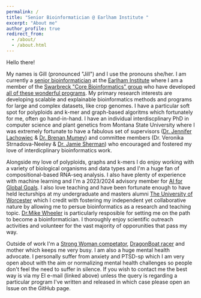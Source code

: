 ```yaml
---
permalink: /
title: "Senior Bioinformatician @ Earlham Institute "
excerpt: "About me"
author_profile: true
redirect_from: 
  - /about/
  - /about.html
---
```


Hello there!

My names is Gill (pronounced "Jill") and I use the pronouns she/her. I am currently a [senior bioinformatician](https://www.earlham.ac.uk/profile/gillian-reynolds) at the [Earlham Institute](https://www.earlham.ac.uk) where I am a member of the [Swarbreck "Core Bioinformatics" group](https://www.earlham.ac.uk/scientific-group/swarbreck-group) who have developed [all of these wonderful programs](https://github.com/EI-CoreBioinformatics). My primary research interests are developing scalable and explainable bioinformatics methods and programs for large and complex datasets, like crop genomes. I have a particular soft spot for polyploids and k-mer and graph-based algoritms which fortunately for me, often go hand-in-hand.  I have an individual interdiscplinary PhD in computer science and plant genetics from Montana State University where I was extremely fortunate to have a fabulous set of supervisors ([Dr. Jennifer Lachowiec](https://plantsciences.montana.edu/directory/faculty/2030327/jennifer-lachowiec) & [Dr. Brenan Mumey](https://www.cs.montana.edu/bmumey/)) and committee members (Dr. Veronika Strnadova-Neeley & [Dr. Jamie Sherman](https://plantsciences.montana.edu/directory/faculty/1524593/jamie-sherman)) who encouraged and fostered my love of interdicplinary bioinformatics work.

Alongside my love of polyploids, graphs and k-mers I do enjoy working with a variety of biological organisms and data types and I'm a huge fan of compositional-based RNA-seq analysis. I also have plenty of experience with machine learning and I'm a 2023/2024 advisory member for [AI for Global Goals](https://www.globalgoals.ai). I also love teaching and have been fortunate enough to have held lecturships at my undergraduate and masters alumni [The University of Worcester](https://www.worcester.ac.uk) which I credit with fostering my independent yet collaborative nature by allowing me to persue bioinformatics as a research and teaching topic. [Dr.Mike Wheeler](https://www.worcester.ac.uk/about/profiles/dr-mike-wheeler) is particularly resposible for setting me on the path to become a bioinformatician. I thoroughly enjoy scientific outreach activities and volunteer for the vast majority of opporunities that pass my way. 

Outside of work I'm a [Strong Woman competator](https://strengthresults.com/competitionHome/a7d6-a824-451d-bc8b-5902218cc408/1), [DragonBoat racer](https://stneotsdbt.co.uk) and mother which keeps me very busy. 
I am also a huge mental health advocate. I personally suffer from anxiety and PTSD-sp which I am very open about with the aim or normalizing mental health challenges so people don't feel the need to suffer in silence. If you wish to contact me the best way is via my EI e-mail (linked above) unless the query is regarding a particular program I've written and released in which case please open an Issue on the GitHub page. 





